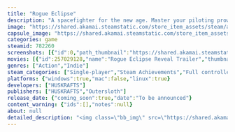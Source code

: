 ```yaml
---
title: "Rogue Eclipse"
description: "A spacefighter for the new age. Master your piloting prowess in an epic sci-fi setting, take down swarms of starfighters, merciless armadas and colossal behemoths in a roguelike campaign that spans the cosmos. Easy to learn, tricky to master, and impossible to put down."
image: "https://shared.akamai.steamstatic.com/store_item_assets/steam/apps/782260/header.jpg?t=1729355935"
capsule_image: "https://shared.akamai.steamstatic.com/store_item_assets/steam/apps/782260/capsule_231x87.jpg?t=1729355935"
categories: game
steamid: 782260
screenshots: [{"id":0,"path_thumbnail":"https://shared.akamai.steamstatic.com/store_item_assets/steam/apps/782260/ss_77d69cb747ca87d0370d14fdd408647030f1758d.600x338.jpg?t=1729355935","path_full":"https://shared.akamai.steamstatic.com/store_item_assets/steam/apps/782260/ss_77d69cb747ca87d0370d14fdd408647030f1758d.1920x1080.jpg?t=1729355935"},{"id":1,"path_thumbnail":"https://shared.akamai.steamstatic.com/store_item_assets/steam/apps/782260/ss_1282abc4ea98c22133acab71f0066635d681cb67.600x338.jpg?t=1729355935","path_full":"https://shared.akamai.steamstatic.com/store_item_assets/steam/apps/782260/ss_1282abc4ea98c22133acab71f0066635d681cb67.1920x1080.jpg?t=1729355935"},{"id":2,"path_thumbnail":"https://shared.akamai.steamstatic.com/store_item_assets/steam/apps/782260/ss_f8ac10fca883f26bca3e27a13f46b417c9803e93.600x338.jpg?t=1729355935","path_full":"https://shared.akamai.steamstatic.com/store_item_assets/steam/apps/782260/ss_f8ac10fca883f26bca3e27a13f46b417c9803e93.1920x1080.jpg?t=1729355935"},{"id":3,"path_thumbnail":"https://shared.akamai.steamstatic.com/store_item_assets/steam/apps/782260/ss_600423159494ff6de70c06182d9ec58c47ef52bd.600x338.jpg?t=1729355935","path_full":"https://shared.akamai.steamstatic.com/store_item_assets/steam/apps/782260/ss_600423159494ff6de70c06182d9ec58c47ef52bd.1920x1080.jpg?t=1729355935"},{"id":4,"path_thumbnail":"https://shared.akamai.steamstatic.com/store_item_assets/steam/apps/782260/ss_f13e94982ebee258e47fa7ae66350ed6270118d9.600x338.jpg?t=1729355935","path_full":"https://shared.akamai.steamstatic.com/store_item_assets/steam/apps/782260/ss_f13e94982ebee258e47fa7ae66350ed6270118d9.1920x1080.jpg?t=1729355935"},{"id":5,"path_thumbnail":"https://shared.akamai.steamstatic.com/store_item_assets/steam/apps/782260/ss_e6ffe02752eade3168fd3983c88383c07368bb11.600x338.jpg?t=1729355935","path_full":"https://shared.akamai.steamstatic.com/store_item_assets/steam/apps/782260/ss_e6ffe02752eade3168fd3983c88383c07368bb11.1920x1080.jpg?t=1729355935"}]
movies: [{"id":257029128,"name":"Rogue Eclipse Reveal Trailer","thumbnail":"https://shared.akamai.steamstatic.com/store_item_assets/steam/apps/257029128/movie.293x165.jpg?t=1717799716","webm":{"480":"http://video.akamai.steamstatic.com/store_trailers/257029128/movie480_vp9.webm?t=1717799716","max":"http://video.akamai.steamstatic.com/store_trailers/257029128/movie_max_vp9.webm?t=1717799716"},"mp4":{"480":"http://video.akamai.steamstatic.com/store_trailers/257029128/movie480.mp4?t=1717799716","max":"http://video.akamai.steamstatic.com/store_trailers/257029128/movie_max.mp4?t=1717799716"},"highlight":true}]
genres: ["Action","Indie"]
steam_categories: ["Single-player","Steam Achievements","Full controller support","Steam Cloud","Stats","Remote Play on TV"]
platforms: {"windows":true,"mac":false,"linux":true}
developers: ["HUSKRAFTS"]
publishers: ["HUSKRAFTS","Outersloth"]
release_date: {"coming_soon":true,"date":"To be announced"}
content_warning: {"ids":[],"notes":null}
about: null
detailed_description: "<img class=\"bb_img\" src=\"https://shared.akamai.steamstatic.com/store_item_assets/steam/apps/782260/extras/wishlist_newskybox.gif?t=1729355935\" /><br><br><br>Epic. Arcade. Spaceflight. Action.<br><br><img class=\"bb_img\" src=\"https://shared.akamai.steamstatic.com/store_item_assets/steam/apps/782260/extras/banner1_animated.gif?t=1729355935\" /><br><br>Rogue Eclipse is a spaceflight action roguelike for the new age. Inspired by the likes of Starfox and Armored Core, as well as the sci-fi frontiers of Arabesque Futurism, Rogue Eclipse brings the best of arcade combat to an epic setting.<br><br>You are a pilot on the front lines of the war for humanity’s future. Try, die, and try again, throwing yourself into pitched space battles in the deepest reaches of space. Delve into hulking enemy behemoths and blast your way through destructible environments, upgrading your ship and honing your skills to vanquish a malevolent evil that threatens the entire cosmos.<br><br><i>A new age of Action</i><br><br>Master approachable yet challenging spaceflight action, taking down swarms of starfighters, merciless armadas and delving inside hulking colossal behemoths in destructible environments.<br><br><i>A universe on the line</i><br><br>Each battle brings you closer to your nemesis. Experience a high-stakes space opera in an epic setting inspired by Arabesque Futurism. <br><br><i>Adapt and Upgrade on the fly</i><br><br>As humanity’s prospects improve, so does your equipment. Upgrade, customise and personalise your ship as you progress, honing your skills with each run.<br><br><br><img class=\"bb_img\" src=\"https://shared.akamai.steamstatic.com/store_item_assets/steam/apps/782260/extras/banner2_scrolling.gif?t=1729355935\" /><br><strong>Features:</strong><br><br><ul class=\"bb_ul\"><li>Edge-of-your-seat arcade spaceflight action, easy to learn and difficult to master<br></li><li>Upgrade, customise and personalise your starfighter as you progress<br></li><li>Roguelike structure that keeps you coming back for more<br></li><li>An epic space opera setting inspired by Arabesque Futurism</li></ul><br><img class=\"bb_img\" src=\"https://shared.akamai.steamstatic.com/store_item_assets/steam/apps/782260/extras/banner3_animated.gif?t=1729355935\" />"
---
```


